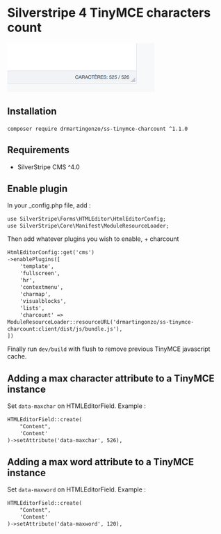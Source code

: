 # Silverstripe 4 TinyMCE characters count

![Screenshot of TinyMCE plugin](https://github.com/DrMartinGonzo/ss-tinymce-charcount/blob/master/screenshot.png 'Screenshot')

## Installation

`composer require drmartingonzo/ss-tinymce-charcount ^1.1.0`

## Requirements

-   SilverStripe CMS ^4.0

## Enable plugin

In your \_config.php file, add :

```
use SilverStripe\Forms\HTMLEditor\HtmlEditorConfig;
use SilverStripe\Core\Manifest\ModuleResourceLoader;
```

Then add whatever plugins you wish to enable, + charcount

```
HtmlEditorConfig::get('cms')
->enablePlugins([
    'template',
    'fullscreen',
    'hr',
    'contextmenu',
    'charmap',
    'visualblocks',
    'lists',
    'charcount' => ModuleResourceLoader::resourceURL('drmartingonzo/ss-tinymce-charcount:client/dist/js/bundle.js'),
])
```

Finally run `dev/build` with flush to remove previous TinyMCE javascript cache.

## Adding a max character attribute to a TinyMCE instance

Set `data-maxchar` on HTMLEditorField.
Example :

```
HTMLEditorField::create(
    "Content",
    'Content'
)->setAttribute('data-maxchar', 526),
```

## Adding a max word attribute to a TinyMCE instance

Set `data-maxword` on HTMLEditorField.
Example :

```
HTMLEditorField::create(
    "Content",
    'Content'
)->setAttribute('data-maxword', 120),
```
